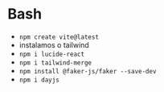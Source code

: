 # Bash

- ``npm create vite@latest``
- instalamos o tailwind
- ``npm i lucide-react``
- ``npm i tailwind-merge``
- ``npm install @faker-js/faker --save-dev``
- ``npm i dayjs``